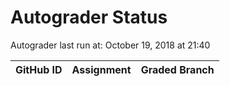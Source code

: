 # Autograder Status
Autograder last run at: October 19, 2018 at 21:40

| GitHub ID | Assignment | Graded Branch |
|-----------|------------|---------------|
